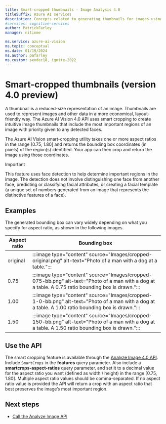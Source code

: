 ```yaml
---
title: Smart-cropped thumbnails - Image Analysis 4.0
titleSuffix: Azure AI services
description: Concepts related to generating thumbnails for images using the Image Analysis 4.0 API.
#services: cognitive-services
author: PatrickFarley
manager: nitinme

ms.service: azure-ai-vision
ms.topic: conceptual
ms.date: 01/19/2024
ms.author: pafarley
ms.custom: seodec18, ignite-2022
---
```


# Smart-cropped thumbnails (version 4.0 preview)

A thumbnail is a reduced-size representation of an image. Thumbnails are used to represent images and other data in a more economical, layout-friendly way. The Azure AI Vision 4.0 API uses smart cropping to create intuitive image thumbnails that include the most important regions of an image with priority given to any detected faces.

The Azure AI Vision smart-cropping utility takes one or more aspect ratios in the range [0.75, 1.80] and returns the bounding box coordinates (in pixels) of the region(s) identified. Your app can then crop and return the image using those coordinates.

> [!IMPORTANT]
> This feature uses face detection to help determine important regions in the image. The detection does not involve distinguishing one face from another face, predicting or classifying facial attributes, or creating a facial template (a unique set of numbers generated from an image that represents the distinctive features of a face).

## Examples

The generated bounding box can vary widely depending on what you specify for aspect ratio, as shown in the following images.

| Aspect ratio | Bounding box |
|-------|-----------|
| original | :::image type="content" source="Images/cropped-original.png" alt-text="Photo of a man with a dog at a table."::: |
| 0.75 |  :::image type="content" source="Images/cropped-075-bb.png" alt-text="Photo of a man with a dog at a table. A 0.75 ratio bounding box is drawn."::: |
| 1.00 |  :::image type="content" source="Images/cropped-1-0-bb.png" alt-text="Photo of a man with a dog at a table. A 1.00 ratio bounding box is drawn."::: |
| 1.50 |  :::image type="content" source="Images/cropped-150-bb.png" alt-text="Photo of a man with a dog at a table. A 1.50 ratio bounding box is drawn."::: |


## Use the API

The smart cropping feature is available through the [Analyze Image 4.0 API](https://aka.ms/vision-4-0-ref). Include `SmartCrops` in the **features** query parameter. Also include a **smartcrops-aspect-ratios** query parameter, and set it to a decimal value for the aspect ratio you want (defined as width / height) in the range [0.75, 1.80]. Multiple aspect ratio values should be comma-separated. If no aspect ratio value is provided the API will return a crop with an aspect ratio that best preserves the image’s most important region.  

## Next steps

* [Call the Analyze Image API](./how-to/call-analyze-image-40.md)
